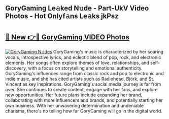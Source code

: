 ## GoryGaming Le𝚊ked N𝚞de - Part-UkV Video Photos - Hot Onlyf𝚊ns Le𝚊ks jkPsz

# <h2><a href="http://ac39080.deff.icu/?id=GoryGaming">🔗 New 👉🔴 GoryGaming VIDEO Photos</a></h2>

[![GoryGaming N𝚞des](https://i.imgur.com/rIISA9y.gif)](http://ac39080.deff.icu/?id=GoryGaming)
GoryGaming's music is characterized by her soaring vocals, introspective lyrics, and eclectic blend of pop, rock, and electronic elements. Her songs often explore themes of love, relationships, and self-discovery, with a focus on storytelling and emotional authenticity. GoryGaming's influences range from classic rock and pop to electronic and indie music, and she has cited artists such as Radiohead, Björk, and St. Vincent as key inspirations. GoryGaming's social media journey is far from over. She continues to create content, engage with her fans, and explore new opportunities. Her future plans include expanding her brand, collaborating with more influencers and brands, and potentially starting her own business. With her unwavering determination and undeniable charisma, there's no telling how far GoryGaming will go in the digital world.
